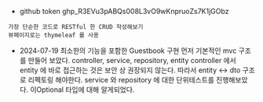 * github token
	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

```
가장 단순한 코드로 RESTful 한 CRUD 작성해보기
뷰페이지로는 thymeleaf 를 사용 
```

* 2024-07-19 최소한의 기능을 포함한 Guestbook 구현
	 먼저 기본적인 mvc 구조를 만들어 보았다. controller, service, repository, entity
	 controller 에서 entity 에 바로 접근하는 것은 보안 상 권장되지 않는다.
	 따라서 entity <-> dto 구조로 리펙토링 해야한다.
	 service 와 repository 에 대한 단위테스트를 진행해보았다. 
	 이Optional <T> 타입에 대해 알게되었다. 
	 